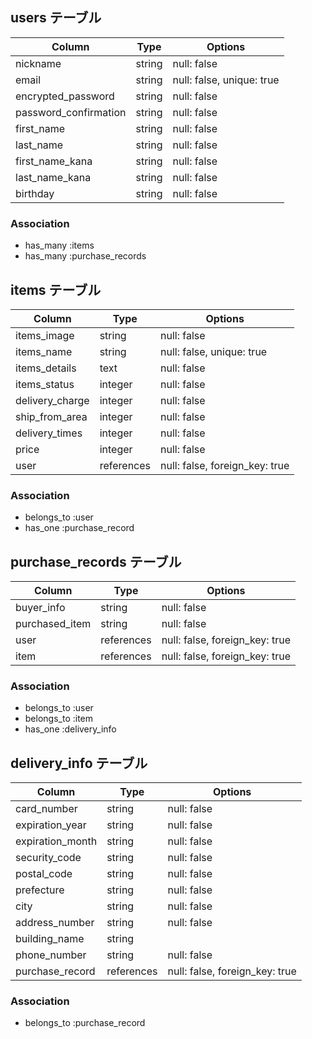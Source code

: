 ## users テーブル 

| Column                   | Type   | Options                   | 
| ------------------       | ------ | -----------               | 
| nickname                 | string | null: false               | 
| email                    | string | null: false, unique: true | 
| encrypted_password       | string | null: false               | 
| password_confirmation    | string | null: false               | 
| first_name               | string | null: false               | 
| last_name                | string | null: false               | 
| first_name_kana          | string | null: false               | 
| last_name_kana           | string | null: false               | 
| birthday                 | string | null: false               | 


### Association 
- has_many :items 
- has_many :purchase_records 

## items テーブル 

| Column             | Type       | Options                        | 
| ------------------ | ------     | -----------                    | 
| items_image        | string     | null: false                    | 
| items_name         | string     | null: false, unique: true      | 
| items_details      | text       | null: false                    | 
| items_status       | integer    | null: false                    | 
| delivery_charge    | integer    | null: false                    | 
| ship_from_area     | integer    | null: false                    | 
| delivery_times     | integer    | null: false                    | 
| price              | integer    | null: false                    | 
| user               | references | null: false, foreign_key: true | 


### Association 
- belongs_to :user 
- has_one :purchase_record 

## purchase_records テーブル 

| Column           | Type       | Options                        | 
| ---------------- | ------     | -----------                    | 
| buyer_info       | string     | null: false                    | 
| purchased_item   | string     | null: false                    | 
| user             | references | null: false, foreign_key: true | 
| item             | references | null: false, foreign_key: true | 


### Association 
- belongs_to :user 
- belongs_to :item 
- has_one :delivery_info 

## delivery_info テーブル 

| Column             | Type       | Options                        | 
| ------------------ | ------     | -----------                    | 
| card_number        | string     | null: false                    | 
| expiration_year    | string     | null: false                    | 
| expiration_month   | string     | null: false                    | 
| security_code      | string     | null: false                    | 
| postal_code        | string     | null: false                    | 
| prefecture         | string     | null: false                    | 
| city               | string     | null: false                    | 
| address_number     | string     | null: false                    | 
| building_name      | string     |                                | 
| phone_number       | string     | null: false                    | 
| purchase_record    | references | null: false, foreign_key: true | 


### Association 
- belongs_to :purchase_record 